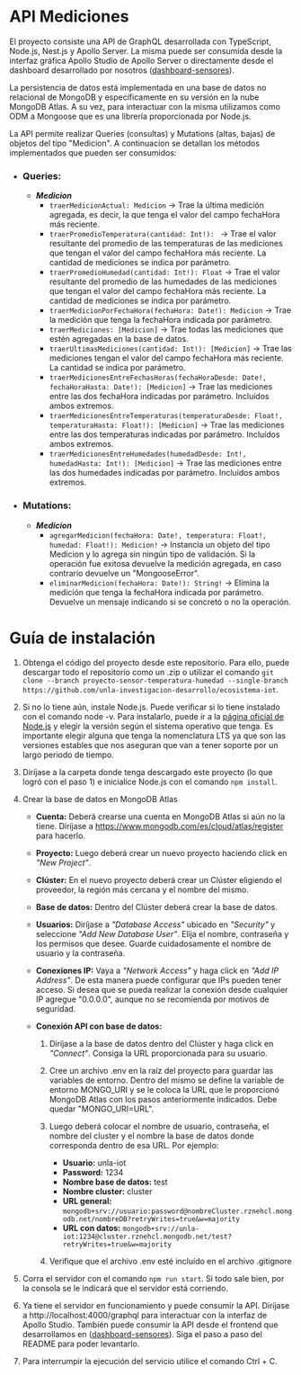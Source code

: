 # API Mediciones
El proyecto consiste una API de GraphQL desarrollada con TypeScript, Node.js, Nest.js y Apollo Server. La misma puede ser consumida desde la interfaz gráfica Apollo Studio de Apollo Server o directamente desde el dashboard desarrollado por nosotros ([dashboard-sensores](https://github.com/unla-investigacion-desarrollo/ecosistema-iot/tree/proyecto-sensor-temperatura-humedad/Proyecto-Ecosistema-Sensor-de-Temperatura/dashboard-sensores)).

La persistencia de datos está implementada en una base de datos no relacional de MongoDB y específicamente en su versión en la nube MongoDB Atlas. A su vez, para interactuar con la misma utilizamos como ODM a Mongoose que es una librería proporcionada por Node.js.

La API permite realizar Queries (consultas) y Mutations (altas, bajas) de objetos del tipo "Medicion". A continuacion se detallan los métodos implementados que pueden ser consumidos:

- ### **Queries:**
  - ***Medicion***
    - `traerMedicionActual: Medicion` -> Trae la última medición agregada, es decir, la que tenga el valor del campo fechaHora más reciente.
    - `traerPromedioTemperatura(cantidad: Int!): ` -> Trae el valor resultante del promedio de las temperaturas de las mediciones que tengan el valor del campo fechaHora más reciente. La cantidad de mediciones se indica por parámetro.
    - `traerPromedioHumedad(cantidad: Int!): Float` -> Trae el valor resultante del promedio de las humedades de las mediciones que tengan el valor del campo fechaHora más reciente. La cantidad de mediciones se indica por parámetro.
    - `traerMedicionPorFechaHora(fechaHora: Date!): Medicion` -> Trae la medición que tenga la fechaHora indicada por parámetro.
    - `traerMediciones: [Medicion]` -> Trae todas las mediciones que estén agregadas en la base de datos.
    - `traerUltimasMediciones(cantidad: Int!): [Medicion]` -> Trae las mediciones tengan el valor del campo fechaHora más reciente. La cantidad se indica por parámetro.
    - `traerMedicionesEntreFechasHoras(fechaHoraDesde: Date!, fechaHoraHasta: Date!): [Medicion]` -> Trae las mediciones entre las dos fechaHora indicadas por parámetro. Incluídos ambos extremos.
    - `traerMedicionesEntreTemperaturas(temperaturaDesde: Float!, temperaturaHasta: Float!): [Medicion]` -> Trae las mediciones entre las dos temperaturas indicadas por parámetro. Incluídos ambos extremos.
    - `traerMedicionesEntreHumedades(humedadDesde: Int!, humedadHasta: Int!): [Medicion]` -> Trae las mediciones entre las dos humedades indicadas por parámetro. Incluídos ambos extremos.
- ### **Mutations:**
  - ***Medicion***
    - `agregarMedicion(fechaHora: Date!, temperatura: Float!, humedad: Float!): Medicion!` ->  Instancia un objeto del tipo Medicion y lo agrega sin ningún tipo de validación. Si la operación fue exitosa devuelve la medición agregada, en caso contrario devuelve un "MongooseError".
    - `eliminarMedicion(fechaHora: Date!): String!` -> Elimina la medición que tenga la fechaHora indicada por parámetro. Devuelve un mensaje indicando si se concretó o no la operación.
# Guía de instalación
1. Obtenga el código del proyecto desde este repositorio. Para ello, puede descargar todo el repositorio como un .zip o utilizar el comando `git clone --branch proyecto-sensor-temperatura-humedad --single-branch https://github.com/unla-investigacion-desarrollo/ecosistema-iot`.

3. Si no lo tiene aún, instale Node.js. Puede verificar si lo tiene instalado con el comando node -v. Para instalarlo, puede ir a la [página oficial de Node.js](https://nodejs.org/en) y elegir la versión según el sistema operativo que tenga. Es importante elegir alguna que tenga la nomenclatura LTS ya que son las versiones estables que nos aseguran que van a tener soporte por un largo periodo de tiempo.

4. Diríjase a la carpeta donde tenga descargado este proyecto (lo que logró con el paso 1) e inicialice Node.js con el comando `npm install`.

5. Crear la base de datos en MongoDB Atlas

   -  **Cuenta:** Deberá crearse una cuenta en MongoDB Atlas si aún no la tiene. Diríjase a https://www.mongodb.com/es/cloud/atlas/register para hacerlo.

   -  **Proyecto:** Luego deberá crear un nuevo proyecto haciendo click en *"New Project"*.

   -  **Clúster:** En el nuevo proyecto deberá crear un Clúster eligiendo el proveedor, la región más cercana y el nombre del mismo.

   -  **Base de datos:** Dentro del Clúster deberá crear la base de datos.

   -  **Usuarios:** Diríjase a *"Database Access"* ubicado en *"Security"* y seleccione *"Add New Database User"*. Elija el nombre, contraseña y los permisos que desee. Guarde cuidadosamente el nombre de usuario y la contraseña.

   -  **Conexiones IP:** Vaya a *"Network Access"* y haga click en *"Add IP Address"*. De esta manera puede configurar que IPs pueden tener acceso. Si desea que se pueda realizar la conexión desde cualquier IP agregue "0.0.0.0", aunque no se recomienda por motivos de seguridad.

   -  **Conexión API con base de datos:** 

      1. Diríjase a la base de datos dentro del Clúster y haga click en *"Connect"*. Consiga la URL proporcionada para su usuario.

      2. Cree un archivo .env en la raíz del proyecto para guardar las variables de entorno. Dentro del mismo se define la variable de entorno MONGO_URI y se le coloca la URL que le proporcionó MongoDB Atlas con los pasos anteriormente indicados. Debe quedar "MONGO_URI=URL". 

      3. Luego deberá colocar el nombre de usuario, contraseña, el nombre del cluster y el nombre la base de datos donde corresponda dentro de esa URL. Por ejemplo:
         - **Usuario:** unla-iot
         - **Password:** 1234  
         - **Nombre base de datos:** test
         - **Nombre cluster:** cluster
         - **URL general:** ```mongodb+srv://usuario:password@nombreCluster.rznehcl.mongodb.net/nombreDB?retryWrites=true&w=majority```
         - **URL con datos:** ```mongodb+srv://unla-iot:1234@cluster.rznehcl.mongodb.net/test?retryWrites=true&w=majority```
           
      4. Verifique que el archivo .env esté incluído en el archivo .gitignore

6. Corra el servidor con el comando `npm run start`. Si todo sale bien, por la consola se le indicará que el servidor está corriendo.

7. Ya tiene el servidor en funcionamiento y puede consumir la API. Diríjase a http://localhost:4000/graphql para interactuar con la interfaz de Apollo Studio. También puede consumir la API desde el frontend que desarrollamos en ([dashboard-sensores](https://github.com/unla-investigacion-desarrollo/ecosistema-iot/tree/proyecto-sensor-temperatura-humedad/Proyecto-Ecosistema-Sensor-de-Temperatura/dashboard-sensores)). Siga el paso a paso del README para poder levantarlo.

8. Para interrumpir la ejecución del servicio utilice el comando Ctrl + C.